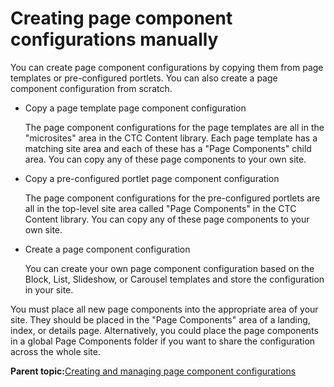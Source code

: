 # Creating page component configurations manually

You can create page component configurations by copying them from page templates or pre-configured portlets. You can also create a page component configuration from scratch.

-   Copy a page template page component configuration

    The page component configurations for the page templates are all in the "microsites" area in the CTC Content library. Each page template has a matching site area and each of these has a "Page Components" child area. You can copy any of these page components to your own site.

-   Copy a pre-configured portlet page component configuration

    The page component configurations for the pre-configured portlets are all in the top-level site area called "Page Components" in the CTC Content library. You can copy any of these page components to your own site.

-   Create a page component configuration

    You can create your own page component configuration based on the Block, List, Slideshow, or Carousel templates and store the configuration in your site.


You must place all new page components into the appropriate area of your site. They should be placed in the "Page Components" area of a landing, index, or details page. Alternatively, you could place the page components in a global Page Components folder if you want to share the configuration across the whole site.

**Parent topic:**[Creating and managing page component configurations](../ctc/ctc_design_comp_config.md)

